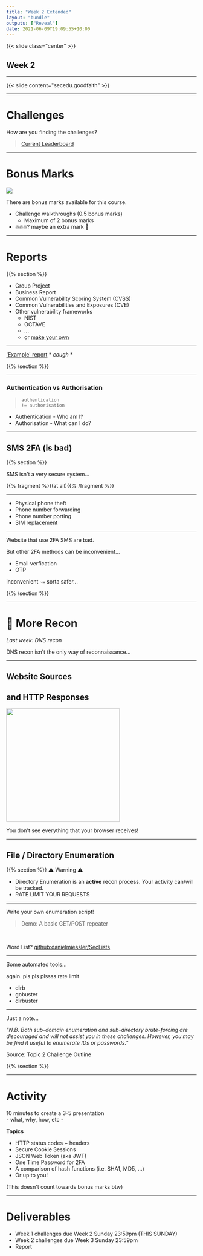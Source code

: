 ```yaml
---
title: "Week 2 Extended"
layout: "bundle"
outputs: ["Reveal"]
date: 2021-06-09T19:09:55+10:00
---
```


{{< slide class="center" >}}

## Week 2

---

{{< slide content="secedu.goodfaith" >}}

---

# Challenges

How are you finding the challenges?

> [Current Leaderboard](http://plsplsplssscanicomefir.st)

<!--
If you're looking at this comment, hi!
The above site is an internal DNS record to a private address.

No peeking.
-->

---

# Bonus Marks

![](../week2-shared/bookmark-joke.jpg)

There are bonus marks available for this course.

* Challenge walkthroughs (0.5 bonus marks)
  * Maximum of 2 bonus marks
* 🔥🔥🔥? maybe an extra mark 👀

---

# Reports

{{% section %}}

* Group Project
* Business Report
* Common Vulnerability Scoring System (CVSS)
* Common Vulnerabilities and Exposures (CVE)
* Other vulnerability frameworks
  * NIST
  * OCTAVE
  * ...
  * or [make your own](https://www.acunetix.com/support/docs/faqs/what-vulnerability-classifications-does-acunetix-use/)

---

['Example' report](https://docs.google.com/document/d/1dVXbABRPlAic2oNHqafXKrGmOYFSha-8_4kfLE_ilbQ/edit?usp=sharing) * _cough_ * 

{{% /section %}}

---

### Authentication vs Authorisation

> `authentication`  
> `!= authorisation`

* Authentication - Who am I?
* Authorisation - What can I do?

---

## SMS 2FA (is bad)

{{% section %}}

SMS isn't a very secure system...

{{% fragment %}}(at all){{% /fragment %}}

---

* Physical phone theft
* Phone number forwarding
* Phone number porting
* SIM replacement

---

Website that use 2FA SMS are bad.  

But other 2FA methods can be inconvenient...

* Email verfication
* OTP

inconvenient `~=` sorta safer...

{{% /section %}}

---

# 👀 More Recon

_Last week: DNS recon_  

DNS recon isn't the only way of reconnaissance...

---

## Website Sources
## and HTTP Responses

<img src="https://res.cloudinary.com/practicaldev/image/fetch/s--vynGLmQU--/c_limit%2Cf_auto%2Cfl_progressive%2Cq_auto%2Cw_880/https://dev-to-uploads.s3.amazonaws.com/i/ezu4pq1a9v3o4ws57s63.png" height="300" />

You don't see everything that your browser receives!

---

## File / Directory Enumeration

{{% section %}}
⚠️ Warning ⚠️

* Directory Enumeration is an **active** recon process. Your activity can/will be tracked.
* RATE LIMIT YOUR REQUESTS

---

Write your own enumeration script!

> Demo: A basic GET/POST repeater

&nbsp;  

Word List? [github:danielmiessler/SecLists](https://github.com/danielmiessler/SecLists)

---

Some automated tools...

again. pls pls plssss rate limit

* dirb
* gobuster
* dirbuster

---

Just a note...

_"N.B. Both sub-domain enumeration and sub-directory brute-forcing are discouraged and will not assist you in these challenges. However, you may be find it useful to enumerate IDs or passwords."_

Source: Topic 2 Challenge Outline

{{% /section %}}

---

# Activity

10 minutes to create a 3-5 presentation  
\- what, why, how, etc -

**Topics**

* HTTP status codes + headers
* Secure Cookie Sessions
* JSON Web Token (aka JWT)
* One Time Password for 2FA
* A comparison of hash functions (i.e. SHA1, MD5, ...)
* Or up to you!

(This doesn't count towards bonus marks btw)

---

# Deliverables

* Week 1 challenges due Week 2 Sunday 23:59pm (THIS SUNDAY)
* Week 2 challenges due Week 3 Sunday 23:59pm
* Report

